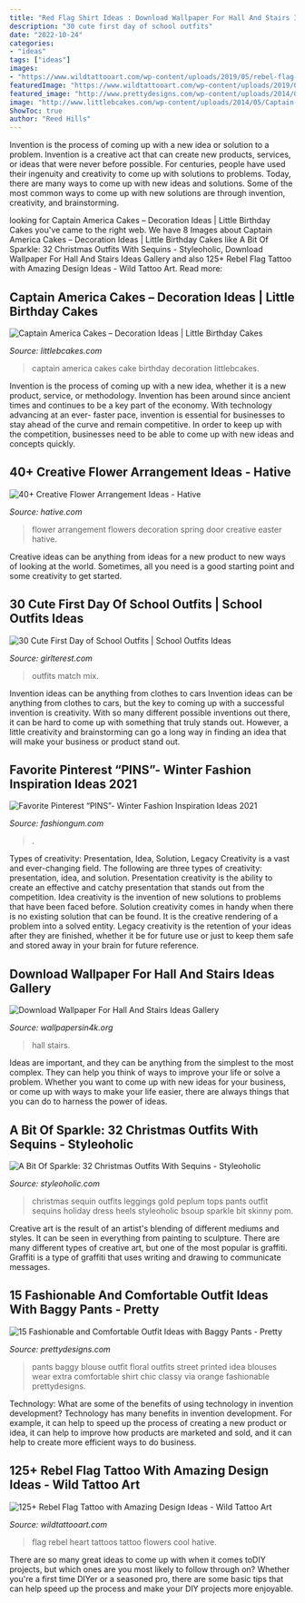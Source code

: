 ```yaml
---
title: "Red Flag Shirt Ideas : Download Wallpaper For Hall And Stairs Ideas Gallery"
description: "30 cute first day of school outfits"
date: "2022-10-24"
categories:
- "ideas"
tags: ["ideas"]
images:
- "https://www.wildtattooart.com/wp-content/uploads/2019/05/rebel-flag-tattoos-14.jpg"
featuredImage: "https://www.wildtattooart.com/wp-content/uploads/2019/05/rebel-flag-tattoos-14.jpg"
featured_image: "http://www.prettydesigns.com/wp-content/uploads/2014/07/Floral-Printed-Top-and-Black-Baggy-Pants-Outfit.jpg"
image: "http://www.littlebcakes.com/wp-content/uploads/2014/05/Captain-America-Cakes.jpg"
ShowToc: true
author: "Reed Hills"
---
```



Invention is the process of coming up with a new idea or solution to a problem. Invention is a creative act that can create new products, services, or ideas that were never before possible. For centuries, people have used their ingenuity and creativity to come up with solutions to problems. Today, there are many ways to come up with new ideas and solutions. Some of the most common ways to come up with new solutions are through invention, creativity, and brainstorming.

	

		
looking for Captain America Cakes – Decoration Ideas | Little Birthday Cakes you've came to the right web. We have 8 Images about Captain America Cakes – Decoration Ideas | Little Birthday Cakes like A Bit Of Sparkle: 32 Christmas Outfits With Sequins - Styleoholic, Download Wallpaper For Hall And Stairs Ideas Gallery and also 125+ Rebel Flag Tattoo with Amazing Design Ideas - Wild Tattoo Art. Read more:
		
    
## Captain America Cakes – Decoration Ideas | Little Birthday Cakes

<img loading=lazy src="http://www.littlebcakes.com/wp-content/uploads/2014/05/Captain-America-Cakes.jpg" onerror="this.onerror=null;this.src='https://tse2.mm.bing.net/th?id=OIP.C9jdGbhbSZ8nC2kh5V16KQHaLH&amp;pid=15.1';" alt="Captain America Cakes – Decoration Ideas | Little Birthday Cakes">

_Source: littlebcakes.com_

>captain america cakes cake birthday decoration littlebcakes. 

	

Invention is the process of coming up with a new idea, whether it is a new product, service, or methodology. Invention has been around since ancient times and continues to be a key part of the economy. With technology advancing at an ever- faster pace, invention is essential for businesses to stay ahead of the curve and remain competitive. In order to keep up with the competition, businesses need to be able to come up with new ideas and concepts quickly.

    
## 40+ Creative Flower Arrangement Ideas - Hative

<img loading=lazy src="https://hative.com/wp-content/uploads/2014/02/flower-ideas/spring-flowers-decoration-on-door-30.jpg" onerror="this.onerror=null;this.src='https://tse3.mm.bing.net/th?id=OIP.s-uvAv4CFtC8TuY9o-drxgHaJ4&amp;pid=15.1';" alt="40+ Creative Flower Arrangement Ideas - Hative">

_Source: hative.com_

>flower arrangement flowers decoration spring door creative easter hative. 

	

Creative ideas can be anything from ideas for a new product to new ways of looking at the world. Sometimes, all you need is a good starting point and some creativity to get started.

    
## 30 Cute First Day Of School Outfits | School Outfits Ideas

<img loading=lazy src="http://girlterest.com/wp-content/uploads/2017/05/school6.jpg" onerror="this.onerror=null;this.src='https://tse1.mm.bing.net/th?id=OIP.iz1sCIUxJU5OOlsNUiNo0AHaLH&amp;pid=15.1';" alt="30 Cute First Day of School Outfits | School Outfits Ideas">

_Source: girlterest.com_

>outfits match mix. 

	

Invention ideas can be anything from clothes to cars
Invention ideas can be anything from clothes to cars, but the key to coming up with a successful invention is creativity. With so many different possible inventions out there, it can be hard to come up with something that truly stands out. However, a little creativity and brainstorming can go a long way in finding an idea that will make your business or product stand out.

    
## Favorite Pinterest “PINS”- Winter Fashion Inspiration Ideas 2021

<img loading=lazy src="http://fashiongum.com/wp-content/uploads/2015/03/Favorite-Pinterest-“PINS”-Winter-Fashion-Inspiration-Ideas-3.jpg" onerror="this.onerror=null;this.src='https://tse1.mm.bing.net/th?id=OIP.uKEiaSnt1k7ihI_UXYQl-QHaMA&amp;pid=15.1';" alt="Favorite Pinterest “PINS”- Winter Fashion Inspiration Ideas 2021">

_Source: fashiongum.com_

>. 

	

Types of creativity: Presentation, Idea, Solution, Legacy
Creativity is a vast and ever-changing field. The following are three types of creativity: presentation, idea, and solution. Presentation creativity is the ability to create an effective and catchy presentation that stands out from the competition. Idea creativity is the invention of new solutions to problems that have been faced before. Solution creativity comes in handy when there is no existing solution that can be found. It is the creative rendering of a problem into a solved entity. Legacy creativity is the retention of your ideas after they are finished, whether it be for future use or just to keep them safe and stored away in your brain for future reference.

    
## Download Wallpaper For Hall And Stairs Ideas Gallery

<img loading=lazy src="http://www.wallpapersin4k.org/wp-content/uploads/2017/04/Wallpaper-For-Hall-And-Stairs-Ideas-6.jpg" onerror="this.onerror=null;this.src='https://tse3.mm.bing.net/th?id=OIP.w7PgLzmrxAJ-Coz0KKVP7wHaJ3&amp;pid=15.1';" alt="Download Wallpaper For Hall And Stairs Ideas Gallery">

_Source: wallpapersin4k.org_

>hall stairs. 

	

Ideas are important, and they can be anything from the simplest to the most complex. They can help you think of ways to improve your life or solve a problem. Whether you want to come up with new ideas for your business, or come up with ways to make your life easier, there are always things that you can do to harness the power of ideas.

    
## A Bit Of Sparkle: 32 Christmas Outfits With Sequins - Styleoholic

<img loading=lazy src="https://i.styleoholic.com/2015/12/christmas-outfits-with-sequin-pieces-15.jpg" onerror="this.onerror=null;this.src='https://tse1.mm.bing.net/th?id=OIP.gC_zVOX6jjc879xPCXOemQHaLH&amp;pid=15.1';" alt="A Bit Of Sparkle: 32 Christmas Outfits With Sequins - Styleoholic">

_Source: styleoholic.com_

>christmas sequin outfits leggings gold peplum tops pants outfit sequins holiday dress heels styleoholic bsoup sparkle bit skinny pom. 

	

Creative art is the result of an artist's blending of different mediums and styles. It can be seen in everything from painting to sculpture. There are many different types of creative art, but one of the most popular is graffiti. Graffiti is a type of graffiti that uses writing and drawing to communicate messages.

    
## 15 Fashionable And Comfortable Outfit Ideas With Baggy Pants - Pretty

<img loading=lazy src="http://www.prettydesigns.com/wp-content/uploads/2014/07/Floral-Printed-Top-and-Black-Baggy-Pants-Outfit.jpg" onerror="this.onerror=null;this.src='https://tse2.mm.bing.net/th?id=OIP.Tw8j6ID4OO2P9uP-M3ItTgHaK2&amp;pid=15.1';" alt="15 Fashionable and Comfortable Outfit Ideas with Baggy Pants - Pretty">

_Source: prettydesigns.com_

>pants baggy blouse outfit floral outfits street printed idea blouses wear extra comfortable shirt chic classy via orange fashionable prettydesigns. 

	

Technology: What are some of the benefits of using technology in invention development?
Technology has many benefits in invention development. For example, it can help to speed up the process of creating a new product or idea, it can help to improve how products are marketed and sold, and it can help to create more efficient ways to do business.

    
## 125+ Rebel Flag Tattoo With Amazing Design Ideas - Wild Tattoo Art

<img loading=lazy src="https://www.wildtattooart.com/wp-content/uploads/2019/05/rebel-flag-tattoos-14.jpg" onerror="this.onerror=null;this.src='https://tse1.mm.bing.net/th?id=OIP.3gdUUiyvuYIknJ5VyVDEfQHaFj&amp;pid=15.1';" alt="125+ Rebel Flag Tattoo with Amazing Design Ideas - Wild Tattoo Art">

_Source: wildtattooart.com_

>flag rebel heart tattoos tattoo flowers cool hative. 

	

There are so many great ideas to come up with when it comes toDIY projects, but which ones are you most likely to follow through on? Whether you're a first time DIYer or a seasoned pro, there are some basic tips that can help speed up the process and make your DIY projects more enjoyable.


